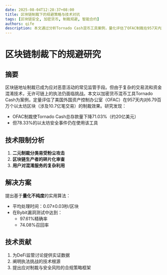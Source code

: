 ```yaml
---
date: 2025-08-04T12:28:37+08:00
title: 区块链制裁下的规避策略与技术对抗
tags: [区块链安全, 加密货币, 制裁规避, 智能合约]
authors: qife
description: 本文通过分析Tornado Cash混币工具案例，量化评估了OFAC制裁在957天内对以太坊6.79百万个区块的影响，揭示制裁虽使存款量下降71%，但78%的安全事件仍依赖该工具，并提出基于量化不纯度的新型追踪算法。
---
```


# 区块链制裁下的规避研究

## 摘要
区块链地址制裁已成为应对恶意活动的常见监管手段。但由于复杂的交易流和资金混淆技术，无许可链上的执法仍面临挑战。本文以加密货币混币工具Tornado Cash为案例，定量评估了美国外国资产控制办公室（OFAC）在957天内对6.79百万个以太坊区块（涉及10.7亿笔交易）的制裁效果。研究发现：
- OFAC制裁使Tornado Cash总存款量下降71.03%（约20亿美元）
- 但78.33%的以太坊安全事件仍在使用该工具

## 技术限制分析
1. **二元制裁分类易受粉尘攻击**
2. **区块链生产者的碎片化审查**
3. **用户对混淆服务的复杂利用**

## 解决方案
提出基于**量化不纯度**的实用算法：
- 平均处理时间：0.07±0.03秒/区块
- 在Bybit漏洞测试中达到：
  - 97.61%精确率
  - 74.08%召回率

## 技术贡献
1. 为DeFi监管讨论提供实证数据
2. 阐明执法挑战的技术根源
3. 提出应对制裁与安全风险的合规策略框架

